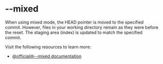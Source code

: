 # --mixed

When using mixed mode, the HEAD pointer is moved to the specified commit. However, files in your working directory remain as they were before the reset. The staging area (index) is updated to match the specified commit.

Visit the following resources to learn more:

- [@official@--mixed documentation](https://git-scm.com/docs/git-reset#Documentation/git-reset.txt---mixed)
